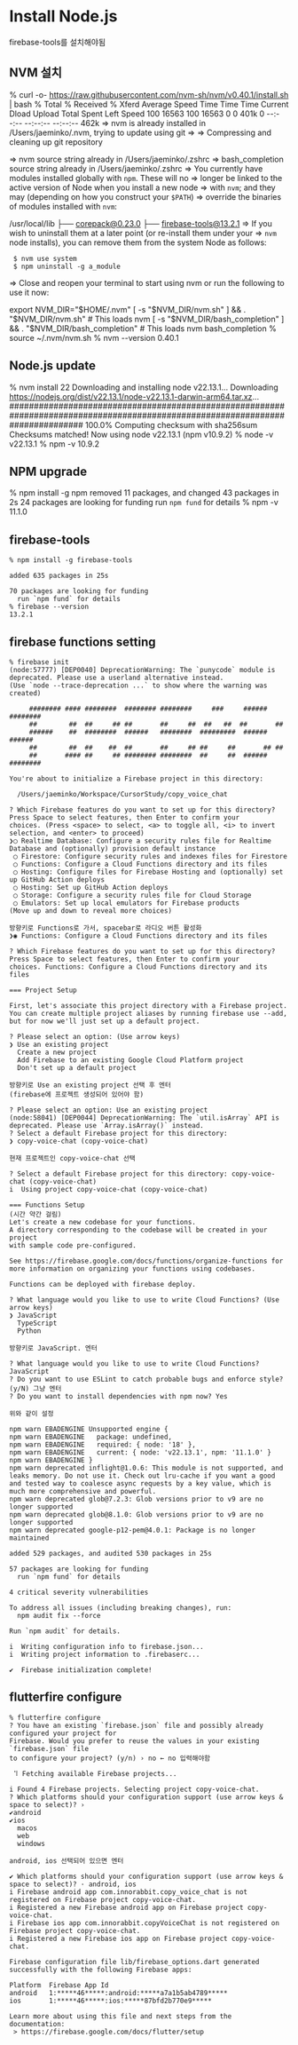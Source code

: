# Install Node.js

firebase-tools를 설치해야됨

## NVM 설치
% curl -o- https://raw.githubusercontent.com/nvm-sh/nvm/v0.40.1/install.sh | bash
% Total    % Received % Xferd  Average Speed   Time    Time     Time  Current
Dload  Upload   Total   Spent    Left  Speed
100 16563  100 16563    0     0   401k      0 --:--:-- --:--:-- --:--:--  462k
=> nvm is already installed in /Users/jaeminko/.nvm, trying to update using git
=> => Compressing and cleaning up git repository

=> nvm source string already in /Users/jaeminko/.zshrc
=> bash_completion source string already in /Users/jaeminko/.zshrc
=> You currently have modules installed globally with `npm`. These will no
=> longer be linked to the active version of Node when you install a new node
=> with `nvm`; and they may (depending on how you construct your `$PATH`)
=> override the binaries of modules installed with `nvm`:

/usr/local/lib
├── corepack@0.23.0
├── firebase-tools@13.2.1
=> If you wish to uninstall them at a later point (or re-install them under your
=> `nvm` node installs), you can remove them from the system Node as follows:

     $ nvm use system
     $ npm uninstall -g a_module

=> Close and reopen your terminal to start using nvm or run the following to use it now:

export NVM_DIR="$HOME/.nvm"
[ -s "$NVM_DIR/nvm.sh" ] && \. "$NVM_DIR/nvm.sh"  # This loads nvm
[ -s "$NVM_DIR/bash_completion" ] && \. "$NVM_DIR/bash_completion"  # This loads nvm bash_completion
% source ~/.nvm/nvm.sh
% nvm --version
0.40.1

## Node.js update
% nvm install 22
Downloading and installing node v22.13.1...
Downloading https://nodejs.org/dist/v22.13.1/node-v22.13.1-darwin-arm64.tar.xz...
############################################################################################################################### 100.0%
Computing checksum with sha256sum
Checksums matched!
Now using node v22.13.1 (npm v10.9.2)
% node -v
v22.13.1
% npm -v
10.9.2

## NPM upgrade
% npm install -g npm
removed 11 packages, and changed 43 packages in 2s
24 packages are looking for funding
run `npm fund` for details
% npm -v
11.1.0

## firebase-tools

```shell
% npm install -g firebase-tools

added 635 packages in 25s

70 packages are looking for funding
  run `npm fund` for details
% firebase --version
13.2.1
```

## firebase functions setting

```
% firebase init
(node:57777) [DEP0040] DeprecationWarning: The `punycode` module is deprecated. Please use a userland alternative instead.
(Use `node --trace-deprecation ...` to show where the warning was created)

     ######## #### ########  ######## ########     ###     ######  ########
     ##        ##  ##     ## ##       ##     ##  ##   ##  ##       ##
     ######    ##  ########  ######   ########  #########  ######  ######
     ##        ##  ##    ##  ##       ##     ## ##     ##       ## ##
     ##       #### ##     ## ######## ########  ##     ##  ######  ########

You're about to initialize a Firebase project in this directory:

  /Users/jaeminko/Workspace/CursorStudy/copy_voice_chat

? Which Firebase features do you want to set up for this directory? Press Space to select features, then Enter to confirm your 
choices. (Press <space> to select, <a> to toggle all, <i> to invert selection, and <enter> to proceed)
❯◯ Realtime Database: Configure a security rules file for Realtime Database and (optionally) provision default instance
 ◯ Firestore: Configure security rules and indexes files for Firestore
 ◯ Functions: Configure a Cloud Functions directory and its files
 ◯ Hosting: Configure files for Firebase Hosting and (optionally) set up GitHub Action deploys
 ◯ Hosting: Set up GitHub Action deploys
 ◯ Storage: Configure a security rules file for Cloud Storage
 ◯ Emulators: Set up local emulators for Firebase products
(Move up and down to reveal more choices)

방향키로 Functions로 가서, spacebar로 라디오 버튼 활성화
❯◉ Functions: Configure a Cloud Functions directory and its files

? Which Firebase features do you want to set up for this directory? Press Space to select features, then Enter to confirm your 
choices. Functions: Configure a Cloud Functions directory and its files

=== Project Setup

First, let's associate this project directory with a Firebase project.
You can create multiple project aliases by running firebase use --add, 
but for now we'll just set up a default project.

? Please select an option: (Use arrow keys)
❯ Use an existing project 
  Create a new project 
  Add Firebase to an existing Google Cloud Platform project 
  Don't set up a default project

방향키로 Use an existing project 선택 후 엔터
(firebase에 프로젝트 생성되어 있어야 함)

? Please select an option: Use an existing project
(node:58041) [DEP0044] DeprecationWarning: The `util.isArray` API is deprecated. Please use `Array.isArray()` instead.
? Select a default Firebase project for this directory:  
❯ copy-voice-chat (copy-voice-chat) 

현재 프로젝트인 copy-voice-chat 선택

? Select a default Firebase project for this directory: copy-voice-chat (copy-voice-chat)
i  Using project copy-voice-chat (copy-voice-chat)

=== Functions Setup
(시간 약간 걸림)
Let's create a new codebase for your functions.
A directory corresponding to the codebase will be created in your project
with sample code pre-configured.

See https://firebase.google.com/docs/functions/organize-functions for
more information on organizing your functions using codebases.

Functions can be deployed with firebase deploy.

? What language would you like to use to write Cloud Functions? (Use arrow keys)
❯ JavaScript
  TypeScript
  Python

방향키로 JavaScript. 엔터

? What language would you like to use to write Cloud Functions? JavaScript
? Do you want to use ESLint to catch probable bugs and enforce style? (y/N) 그냥 엔터
? Do you want to install dependencies with npm now? Yes

위와 같이 설정

npm warn EBADENGINE Unsupported engine {
npm warn EBADENGINE   package: undefined,
npm warn EBADENGINE   required: { node: '18' },
npm warn EBADENGINE   current: { node: 'v22.13.1', npm: '11.1.0' }
npm warn EBADENGINE }
npm warn deprecated inflight@1.0.6: This module is not supported, and leaks memory. Do not use it. Check out lru-cache if you want a good and tested way to coalesce async requests by a key value, which is much more comprehensive and powerful.
npm warn deprecated glob@7.2.3: Glob versions prior to v9 are no longer supported
npm warn deprecated glob@8.1.0: Glob versions prior to v9 are no longer supported
npm warn deprecated google-p12-pem@4.0.1: Package is no longer maintained

added 529 packages, and audited 530 packages in 25s

57 packages are looking for funding
  run `npm fund` for details

4 critical severity vulnerabilities

To address all issues (including breaking changes), run:
  npm audit fix --force

Run `npm audit` for details.

i  Writing configuration info to firebase.json...
i  Writing project information to .firebaserc...

✔  Firebase initialization complete!
```

## flutterfire configure

```
% flutterfire configure
? You have an existing `firebase.json` file and possibly already configured your project for
Firebase. Would you prefer to reuse the values in your existing `firebase.json` file
to configure your project? (y/n) › no ← no 입력해야함

 ⠹ Fetching available Firebase projects...

i Found 4 Firebase projects. Selecting project copy-voice-chat.
? Which platforms should your configuration support (use arrow keys & space to select)? ›
✔android
✔ios
  macos
  web
  windows

android, ios 선택되어 있으면 엔터

✔ Which platforms should your configuration support (use arrow keys & space to select)? · android, ios
i Firebase android app com.innorabbit.copy_voice_chat is not registered on Firebase project copy-voice-chat.
i Registered a new Firebase android app on Firebase project copy-voice-chat.
i Firebase ios app com.innorabbit.copyVoiceChat is not registered on Firebase project copy-voice-chat.
i Registered a new Firebase ios app on Firebase project copy-voice-chat.

Firebase configuration file lib/firebase_options.dart generated successfully with the following Firebase apps:

Platform  Firebase App Id
android   1:*****46*****:android:*****a7a1b5ab4789*****
ios       1:*****46*****:ios:*****87bfd2b770e9*****

Learn more about using this file and next steps from the documentation:
 > https://firebase.google.com/docs/flutter/setup
```